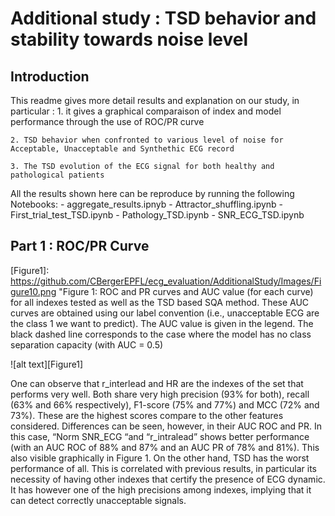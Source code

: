# Additional study : TSD behavior and stability towards noise level

## Introduction

This readme gives more detail results and explanation on our study, in particular  :
    1. it gives a graphical comparaison of index and model performance through the use of ROC/PR curve

    2. TSD behavior when confronted to various level of noise for Acceptable, Unacceptable and Synthethic ECG record
    
    3. The TSD evolution of the ECG signal for both healthy and pathological patients

All the results shown here can be reproduce by running the following Notebooks:
    - aggregate_results.ipnyb
    - Attractor_shuffling.ipynb
    - First_trial_test_TSD.ipynb
    - Pathology_TSD.ipynb
    - SNR_ECG_TSD.ipynb

## Part 1 : ROC/PR Curve 

[Figure1]: https://github.com/CBergerEPFL/ecg_evaluation/AdditionalStudy/Images/Figure10.png "Figure 1: ROC and PR curves and AUC value (for each curve) for all indexes tested as well as the TSD based SQA method. These AUC curves are obtained using our label convention (i.e., unacceptable ECG are the class 1 we want to predict). The AUC value is given in the legend. The black dashed line corresponds to the case where the model has no class separation capacity (with AUC = 0.5)

![alt text][Figure1]

One can observe that r\_interlead and HR are the indexes of the set that performs very well.  Both share very high precision (93% for both), recall (63% and 66% respectively), F1-score (75% and 77%) and MCC (72% and 73%). These are the highest scores compare to the other features considered. Differences can be seen, however, in their AUC ROC and PR. In this case, “Norm SNR\_ECG  “and “r\_intralead” shows better performance (with an AUC ROC of 88% and 87% and an AUC PR of 78% and 81%). This also visible graphically in Figure 1. On the other hand, TSD has the worst performance of all. This is correlated with previous results, in particular its necessity of having other indexes that certify the presence of ECG dynamic. It has however one of the high precisions among indexes, implying that it can detect correctly unacceptable signals.